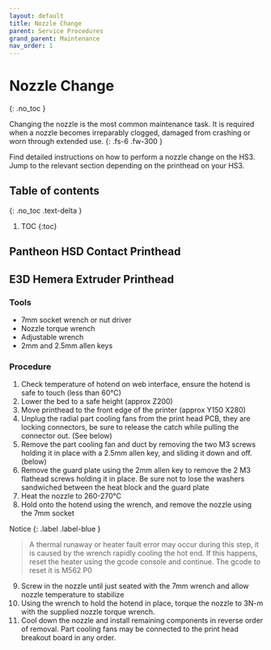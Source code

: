 ```yaml
---
layout: default
title: Nozzle Change
parent: Service Procedures
grand_parent: Maintenance
nav_order: 1
---
```


# Nozzle Change
{: .no_toc }

Changing the nozzle is the most common maintenance task. It is required when a nozzle becomes irreparably clogged, damaged from crashing or worn through extended use.
{: .fs-6 .fw-300 }

Find detailed instructions on how to perform a nozzle change on the HS3. Jump to the relevant section depending on the printhead on your HS3.

## Table of contents
{: .no_toc .text-delta }

1. TOC
{:toc}

## Pantheon HSD Contact Printhead



## E3D Hemera Extruder Printhead

### Tools
- 7mm socket wrench or nut driver
- Nozzle torque wrench
- Adjustable wrench
- 2mm and 2.5mm allen keys

### Procedure

1. Check temperature of hotend on web interface, ensure the hotend is safe to touch (less than 60°C)
2. Lower the bed to a safe height (approx Z200)
3. Move printhead to the front edge of the printer (approx Y150 X280)
4. Unplug the radial part cooling fans from the print head PCB, they are locking connectors, be sure to release the catch while pulling the connector out. (See below)
5. Remove the part cooling fan and duct by removing the two M3 screws holding it in place with a 2.5mm allen key, and sliding it down and off. (below)
6. Remove the guard plate using the 2mm allen key to remove the 2 M3 flathead screws holding it in place. Be sure not to lose the washers sandwiched between the heat block and the guard plate
7. Heat the nozzle to 260-270°C
8. Hold onto the hotend using the wrench, and remove the nozzle using the 7mm socket

Notice
{: .label .label-blue }
> A thermal runaway or heater fault error may occur during this step, it is caused by the wrench rapidly cooling the hot end. If this happens, reset the heater using the gcode console and continue. The gcode to reset it is M562 P0

9. Screw in the nozzle until just seated with the 7mm wrench and allow nozzle temperature to stabilize
10. Using the wrench to hold the hotend in place, torque the nozzle to 3N-m with the supplied nozzle torque wrench. 
11. Cool down the nozzle and install remaining components in reverse order of removal. Part cooling fans may be connected to the print head breakout board in any order.